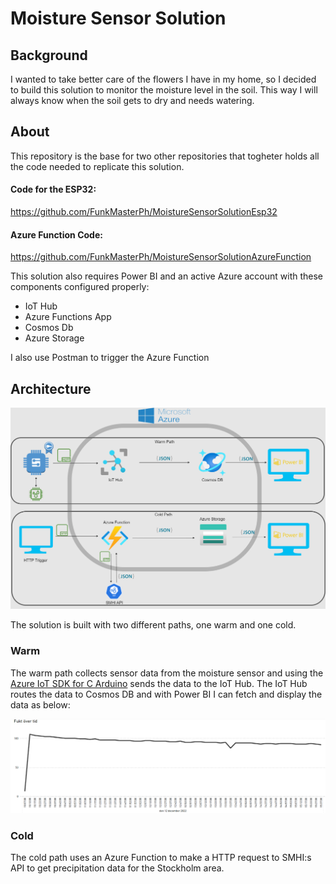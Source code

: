 # Moisture Sensor Solution

## Background
I wanted to take better care of the flowers I have in my home, so I decided to build this solution to monitor the moisture level in the soil. This way I will always know when the soil gets to dry and needs watering.

## About

This repository is the base for two other repositories that togheter holds all the code needed to replicate this solution.

#### Code for the ESP32:
https://github.com/FunkMasterPh/MoistureSensorSolutionEsp32

#### Azure Function Code:
https://github.com/FunkMasterPh/MoistureSensorSolutionAzureFunction

This solution also requires Power BI and an active Azure account with these components configured properly:
* IoT Hub
* Azure Functions App
* Cosmos Db 
* Azure Storage

I also use Postman to trigger the Azure Function 

## Architecture
![Architecture](SolutionOverview.png "Solution Architecture")

The solution is built with two different paths, one warm and one cold.

### Warm

The warm path collects sensor data from the moisture sensor and using the [Azure IoT SDK for C Arduino](https://github.com/Azure/azure-sdk-for-c-arduino) sends the data to the IoT Hub. The IoT Hub routes the data to Cosmos DB and with Power BI I can fetch and display the data as below:

![MoistureData](Visualization "Visualization of moisture data")

### Cold

The cold path uses an Azure Function to make a HTTP request to SMHI:s API to get precipitation data for the Stockholm area. 